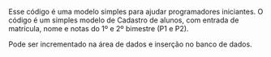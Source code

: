 Esse código é uma modelo simples para ajudar programadores iniciantes.
O código é um simples modelo de Cadastro de alunos, com entrada de matrícula,
nome e notas do 1º e 2º bimestre (P1 e P2).

Pode ser incrementado na área de dados e inserção no banco de dados.
